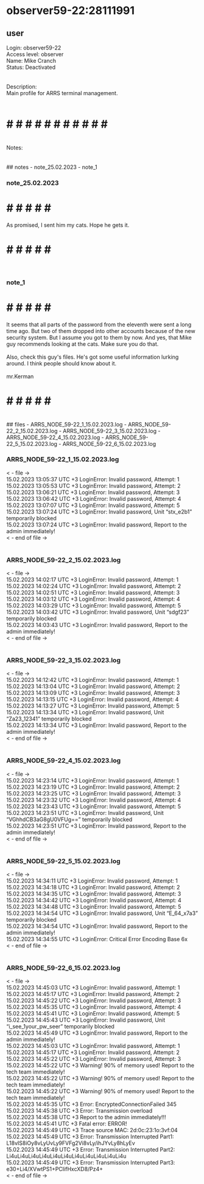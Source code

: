 # observer59-22:28111991
## user
Login: observer59-22<br>
Access level: observer<br>
Name: Mike Cranch<br>
Status: Deactivated<br>
<br>
<br>
Description:<br>
Main profile for ARRS terminal management.<br>
<br>
# # # # # # # # # # # #<br>
<br>
Notes:<br>
<br>
<br>
## notes
- note_25.02.2023
- note_1


### note_25.02.2023
# # # # # #<br>
As promised, I sent him my cats. Hope he gets it.<br>
# # # # # #<br>
<br>


### note_1
# # # # # #<br>
It seems that all parts of the password from the eleventh were sent a long time ago. But two of them dropped into other accounts because of the new security system. But I assume you got to them by now. And yes, that Mike guy recommends looking at the cats. Make sure you do that.<br>
<br>
Also, check this guy's files. He's got some useful information lurking around. I think people should know about it.<br>
<br>
mr.Kerman<br>
# # # # # #<br>
<br>
## files
- ARRS_NODE_59-22_1_15.02.2023.log
- ARRS_NODE_59-22_2_15.02.2023.log
- ARRS_NODE_59-22_3_15.02.2023.log
- ARRS_NODE_59-22_4_15.02.2023.log
- ARRS_NODE_59-22_5_15.02.2023.log
- ARRS_NODE_59-22_6_15.02.2023.log


### ARRS_NODE_59-22_1_15.02.2023.log
< - file -><br>
15.02.2023 13:05:37 UTC +3 LoginError: Invalid password, Attempt: 1<br>
15.02.2023 13:05:53 UTC +3 LoginError: Invalid password, Attempt: 2<br>
15.02.2023 13:06:21 UTC +3 LoginError: Invalid password, Attempt: 3<br>
15.02.2023 13:06:42 UTC +3 LoginError: Invalid password, Attempt: 4<br>
15.02.2023 13:07:07 UTC +3 LoginError: Invalid password, Attempt: 5<br>
15.02.2023 13:07:24 UTC +3 LoginError: Invalid password, Unit “stx_e2b1” temporarily blocked<br>
15.02.2023 13:07:24 UTC +3 LoginError: Invalid password, Report to the admin immediately!<br>
< - end of file -><br>
<br>


### ARRS_NODE_59-22_2_15.02.2023.log
< - file -><br>
15.02.2023 14:02:17 UTC +3 LoginError: Invalid password, Attempt: 1<br>
15.02.2023 14:02:24 UTC +3 LoginError: Invalid password, Attempt: 2<br>
15.02.2023 14:02:51 UTC +3 LoginError: Invalid password, Attempt: 3<br>
15.02.2023 14:03:12 UTC +3 LoginError: Invalid password, Attempt: 4<br>
15.02.2023 14:03:29 UTC +3 LoginError: Invalid password, Attempt: 5<br>
15.02.2023 14:03:42 UTC +3 LoginError: Invalid password, Unit “sdgf23” temporarily blocked<br>
15.02.2023 14:03:43 UTC +3 LoginError: Invalid password, Report to the admin immediately!<br>
< - end of file -><br>
<br>


### ARRS_NODE_59-22_3_15.02.2023.log
< - file -><br>
15.02.2023 14:12:42 UTC +3 LoginError: Invalid password, Attempt: 1<br>
15.02.2023 14:13:04 UTC +3 LoginError: Invalid password, Attempt: 2<br>
15.02.2023 14:13:09 UTC +3 LoginError: Invalid password, Attempt: 3<br>
15.02.2023 14:13:15 UTC +3 LoginError: Invalid password, Attempt: 4<br>
15.02.2023 14:13:27 UTC +3 LoginError: Invalid password, Attempt: 5<br>
15.02.2023 14:13:34 UTC +3 LoginError: Invalid password, Unit “Za23_12341” temporarily blocked<br>
15.02.2023 14:13:34 UTC +3 LoginError: Invalid password, Report to the admin immediately!<br>
< - end of file -><br>
<br>


### ARRS_NODE_59-22_4_15.02.2023.log
< - file -><br>
15.02.2023 14:23:14 UTC +3 LoginError: Invalid password, Attempt: 1<br>
15.02.2023 14:23:19 UTC +3 LoginError: Invalid password, Attempt: 2<br>
15.02.2023 14:23:25 UTC +3 LoginError: Invalid password, Attempt: 3<br>
15.02.2023 14:23:32 UTC +3 LoginError: Invalid password, Attempt: 4<br>
15.02.2023 14:23:43 UTC +3 LoginError: Invalid password, Attempt: 5<br>
15.02.2023 14:23:51 UTC +3 LoginError: Invalid password, Unit “VGhhdCB3aG8gU0VFUg==” temporarily blocked<br>
15.02.2023 14:23:51 UTC +3 LoginError: Invalid password, Report to the admin immediately!<br>
< - end of file -><br>
<br>


### ARRS_NODE_59-22_5_15.02.2023.log
< - file -><br>
15.02.2023 14:34:11 UTC +3 LoginError: Invalid password, Attempt: 1<br>
15.02.2023 14:34:18 UTC +3 LoginError: Invalid password, Attempt: 2<br>
15.02.2023 14:34:35 UTC +3 LoginError: Invalid password, Attempt: 3<br>
15.02.2023 14:34:42 UTC +3 LoginError: Invalid password, Attempt: 4<br>
15.02.2023 14:34:48 UTC +3 LoginError: Invalid password, Attempt: 5<br>
15.02.2023 14:34:54 UTC +3 LoginError: Invalid password, Unit “E_64_x7a3” temporarily blocked<br>
15.02.2023 14:34:54 UTC +3 LoginError: Invalid password, Report to the admin immediately!<br>
15.02.2023 14:34:55 UTC +3 LoginError: Critical Error Encoding Base 6x<br>
< - end of file -><br>
<br>


### ARRS_NODE_59-22_6_15.02.2023.log
< - file -><br>
15.02.2023 14:45:03 UTC +3 LoginError: Invalid password, Attempt: 1<br>
15.02.2023 14:45:17 UTC +3 LoginError: Invalid password, Attempt: 2<br>
15.02.2023 14:45:22 UTC +3 LoginError: Invalid password, Attempt: 3<br>
15.02.2023 14:45:35 UTC +3 LoginError: Invalid password, Attempt: 4<br>
15.02.2023 14:45:41 UTC +3 LoginError: Invalid password, Attempt: 5<br>
15.02.2023 14:45:43 UTC +3 LoginError: Invalid password, Unit “i_see_1your_pw_seer” temporarily blocked<br>
15.02.2023 14:45:49 UTC +3 LoginError: Invalid password, Report to the admin immediately!<br>
15.02.2023 14:45:03 UTC +3 LoginError: Invalid password, Attempt: 1<br>
15.02.2023 14:45:17 UTC +3 LoginError: Invalid password, Attempt: 2<br>
15.02.2023 14:45:22 UTC +3 LoginError: Invalid password, Attempt: 3<br>
15.02.2023 14:45:22 UTC +3 Warning! 90% of memory used! Report to the tech team immediately!<br>
15.02.2023 14:45:22 UTC +3 Warning! 90% of memory used! Report to the tech team immediately!<br>
15.02.2023 14:45:22 UTC +3 Warning! 90% of memory used! Report to the tech team immediately!<br>
15.02.2023 14:45:35 UTC +3 Error: EncryptedConnectionFailed 345<br>
15.02.2023 14:45:38 UTC +3 Error: Transmission overload<br>
15.02.2023 14:45:38 UTC +3 Report to the admin immediately!!!<br>
15.02.2023 14:45:41 UTC +3 Fatal error: ERROR!<br>
15.02.2023 14:45:49 UTC +3 Trace source MAC: 2d:0c:23:1o:3vf:04<br>
15.02.2023 14:45:49 UTC +3 Error: Transmission Interrupted Part1: L18vIS8iOy8vLyUvLy9FVFg2Vi8vLy/ihJYvLy8hLyEv<br>
15.02.2023 14:45:49 UTC +3 Error: Transmission Interrupted Part2: Li4uLi4uLi4uLi4uLi4uLi4uLi4uLi4uLi4uLi4uLi4u<br>
15.02.2023 14:45:49 UTC +3 Error: Transmission Interrupted Part3: e30+Li4/XVwtPS1+PCIifHxcXD8/Pz4+<br>
< - end of file -><br>
<br>
